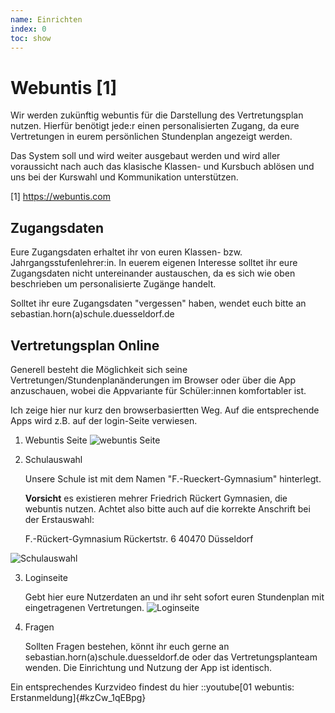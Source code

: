 ```yaml
---
name: Einrichten 
index: 0
toc: show
---
```


# Webuntis [1]
Wir werden zukünftig webuntis für die Darstellung des Vertretungsplan nutzen. Hierfür benötigt jede:r einen personalisierten Zugang, da eure Vertretungen in eurem persönlichen Stundenplan angezeigt werden.

Das System soll und wird weiter ausgebaut werden und wird aller voraussicht nach auch das klasische Klassen- und Kursbuch ablösen und uns bei der Kurswahl und Kommunikation unterstützen.

[1] https://webuntis.com

## Zugangsdaten
Eure Zugangsdaten erhaltet ihr von euren Klassen- bzw. Jahrgangsstufenlehrer:in. In euerem eigenen Interesse solltet ihr eure Zugangsdaten nicht untereinander austauschen, da es sich wie oben beschrieben um personalisierte Zugänge handelt.

Solltet ihr eure Zugangsdaten "vergessen" haben, wendet euch bitte an sebastian.horn(a)schule.duesseldorf.de 

## Vertretungsplan Online
Generell besteht die Möglichkeit sich seine Vertretungen/Stundenplanänderungen im Browser oder über die App anzuschauen, wobei die Appvariante für Schüler:innen komfortabler ist.

Ich zeige hier nur kurz den browserbasiertten Weg. Auf die entsprechende Apps wird z.B. auf der login-Seite verwiesen.

1. Webuntis Seite 
![webuntis Seite](/Bilder/webuntis/webuntis.png "webuntis Seite")


2. Schulauswahl

   Unsere Schule ist mit dem Namen "F.-Rueckert-Gymnasium" hinterlegt.

   **Vorsicht** es existieren mehrer Friedrich Rückert Gymnasien, die webuntis nutzen. Achtet also bitte auch auf die korrekte Anschrift bei der Erstauswahl:

   F.-Rückert-Gymnasium
   Rückertstr. 6
   40470 Düsseldorf

![Schulauswahl](/Bilder/webuntis/auswahlSchule.png "Schulauswahl")

3. Loginseite

   Gebt hier eure Nutzerdaten an und ihr seht sofort euren Stundenplan mit eingetragenen Vertretungen.
![Loginseite](/Bilder/webuntis/loginSeite.png "Loginseite")

4. Fragen

   Sollten Fragen bestehen, könnt ihr euch gerne an sebastian.horn(a)schule.duesseldorf.de oder das Vertretungsplanteam wenden.
   Die Einrichtung und Nutzung der App ist identisch.

Ein entsprechendes Kurzvideo findest du hier 
::youtube[01 webuntis: Erstanmeldung]{#kzCw_1qEBpg}



